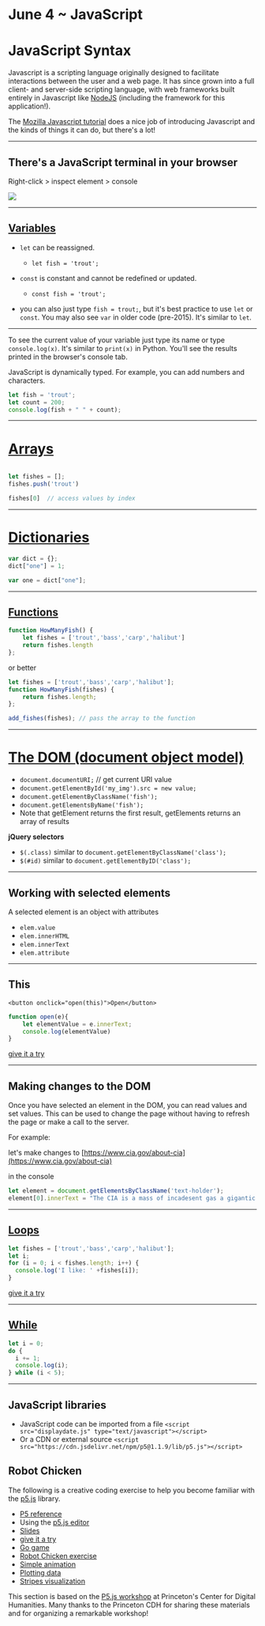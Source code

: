 June 4 ~ JavaScript
============================



# JavaScript Syntax

Javascript is a scripting language originally designed to facilitate interactions between the user and a web page. It has since grown into a full client- and server-side scripting language, with web frameworks built entirely in Javascript like [NodeJS](https://nodejs.org/en/) (including the framework for this application!).

The [Mozilla Javascript tutorial](https://developer.mozilla.org/en-US/docs/Web/JavaScript/Guide/Introduction) does a nice job of introducing Javascript and the kinds of things it can do, but there's a lot!

---

## There's a JavaScript terminal in your browser 

Right-click > inspect element > console 

<img src="https://developers.google.com/web/updates/images/2015-05-19-devtools-quickly-monitor-events-from-the-console-panel/monitor-events.gif">

---

## [Variables](https://developer.mozilla.org/en-US/docs/Web/JavaScript/Guide/Grammar_and_types#Declarations)


- `let` can be reassigned.
    - `let fish = 'trout';`

- `const` is constant and cannot be redefined or updated. 
    - `const fish = 'trout';`

- you can also just type `fish = trout;`, but it's best practice to use `let` or `const`.  You may also see `var` in older code (pre-2015). It's  similar to `let`. 

---

To see the current value of your variable just type its name or type
`console.log(x)`. It's similar to `print(x)` in Python. You'll see the results printed in the browser's console tab. 

JavaScript is dynamically typed. For example, you can add numbers and characters.

```javascript
let fish = 'trout';
let count = 200;
console.log(fish + " " + count);
``` 

---

# [Arrays](https://developer.mozilla.org/en-US/docs/Web/JavaScript/Reference/Global_Objects/Array) 

```javascript

let fishes = [];
fishes.push('trout')

fishes[0]  // access values by index
```

---

# [Dictionaries](https://pietschsoft.com/post/2015/09/05/javascript-basics-how-to-create-a-dictionary-with-keyvalue-pairs)

```javascript
var dict = {};
dict["one"] = 1;

var one = dict["one"];
```

---


## [Functions](https://developer.mozilla.org/en-US/docs/Web/JavaScript/Guide/Functions)

```javascript
function HowManyFish() { 
    let fishes = ['trout','bass','carp','halibut']
    return fishes.length
};

```
or better

```javascript
let fishes = ['trout','bass','carp','halibut'];
function HowManyFish(fishes) { 
    return fishes.length;
};

add_fishes(fishes); // pass the array to the function
```
---

# [The DOM (document object model)](https://developer.mozilla.org/en-US/docs/Web/API/Document)

- `document.documentURI;` // get current URI value
- `document.getElementById('my_img').src = new value;`
- `document.getElementByClassName('fish');`
- `document.getElementsByName('fish');`
- Note that getElement returns the first result, getElements returns an array of results 

__jQuery selectors__ 

- `$(.class)` similar to `document.getElementByClassName('class');`
- `$(#id)` similar to `document.getElementByID('class');`


---

## Working with selected elements 

A selected element is an object with attributes 

- `elem.value` 
- `elem.innerHTML`
- `elem.innerText`
- `elem.attribute`

---

## This

`<button onclick="open(this)">Open</button>`

```javascript
function open(e){
    let elementValue = e.innerText;
    console.log(elementValue)
}
```
[give it a try](https://www.w3schools.com/tags/tryit.asp?filename=tryhtml_button_test)


---

## Making changes to the DOM 

Once you have selected an element in the DOM, you can read values and set values.  This can be used to change the page without having to refresh the page or make a call to the server. 

For example:  

let's make changes to [https://www.cia.gov/about-cia](https://www.cia.gov/about-cia)  

in the console
```javascript
let element = document.getElementsByClassName('text-holder'); 
element[0].innerText = "The CIA is a mass of incadesent gas a gigantic nuclear furnace.  Where hydrogen is build into helium at a temperature of millions of degrees." 
```

---

## [Loops](https://developer.mozilla.org/en-US/docs/Web/JavaScript/Guide/Loops_and_iteration)


```javascript
let fishes = ['trout','bass','carp','halibut'];
let i;
for (i = 0; i < fishes.length; i++) {
  console.log('I like: ' +fishes[i]);
}
```

[give it a try](https://www.w3schools.com/js/tryit.asp?filename=tryjs_loop_for)

---

## [While](https://www.w3schools.com/js/js_loop_while.asp)

```javascript
let i = 0;
do {
  i += 1;
  console.log(i);
} while (i < 5);
```

---

## JavaScript libraries 

- JavaScript code can be imported from a file `<script src="displaydate.js" type="text/javascript"></script>`  
- Or a CDN or external source `<script src="https://cdn.jsdelivr.net/npm/p5@1.1.9/lib/p5.js"></script>`


## Robot Chicken 
The following is a creative coding exercise to help you become familiar with the [p5.js](https://p5js.org/) library.

- [P5 reference](https://p5js.org/reference/)
- Using the [p5.js editor](https://editor.p5js.org/)
- [Slides](https://aatishb.com/stc209/slides.html)
- [give it a try](https://editor.p5js.org/bulbil/sketches/YkzH6niu5)
- [Go game](https://editor.p5js.org/ajanco@haverford.edu/sketches/wgMel_OQ)
- [Robot Chicken exercise](https://github.com/Princeton-CDH/playingwithdata/raw/master/p5%20playing%20with%20data%20workshop%20handout.pdf)
- [Simple animation](https://editor.p5js.org/slcruz/sketches/b2uP4YSNu)
- [Plotting data](https://editor.p5js.org/slcruz/sketches/005jy4zME)
- [Stripes visualization](https://editor.p5js.org/slcruz/sketches/mCzhpwQ_7)

This section is based on the [P5.js workshop](https://github.com/Princeton-CDH/playingwithdata) at Princeton's Center for Digital Humanities. Many thanks to the Princeton CDH for sharing these materials and for organizing a remarkable workshop!